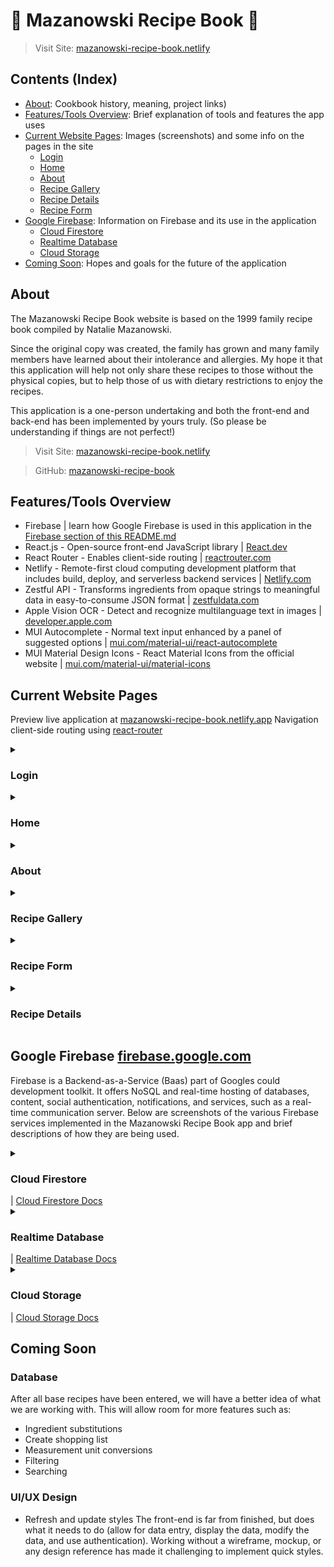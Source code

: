 # :taco: Mazanowski Recipe Book :sandwich: 

> Visit Site: 
[mazanowski-recipe-book.netlify](https://mazanowski-recipe-book.netlify.app/)

## Contents (Index)
- [About](#about): Cookbook history, meaning, project links)
- [Features/Tools Overview](#featurestools-overview): Brief explanation of tools and features the app uses
- [Current Website Pages](#current-website-pages): Images (screenshots) and some info on the pages in the site
    - [Login](#login)
    - [Home](#home)
    - [About](#about)
    - [Recipe Gallery](#recipe-gallery)
    - [Recipe Details](#recipe-details)
    - [Recipe Form](#recipe-form)
- [Google Firebase](#google-firebase-firebasegooglecom): Information on Firebase and its use in the application
     - [Cloud Firestore](#cloud-firestore)
     - [Realtime Database](#realtime-database)
     - [Cloud Storage](#cloud-storage)
- [Coming Soon](#coming-soon): Hopes and goals for the future of the application

## About 

The Mazanowski Recipe Book website is based on the 1999 family recipe book compiled by Natalie Mazanowski.

Since the original copy was created, the family has grown and many family members have learned about their intolerance and allergies. My hope it that this application will help not only share these recipes to those without the physical copies, but to help those of us with dietary restrictions to enjoy the recipes.

<!-- This application is a one-dude[^1] undertaking and both the front-end and back-end has been implemented by yours truly. (So please be understanding if things are not perfect!) -->

This application is a one-person undertaking and both the front-end and back-end has been implemented by yours truly. (So please be understanding if things are not perfect!)

> Visit Site: 
[mazanowski-recipe-book.netlify](https://mazanowski-recipe-book.netlify.app/)

> GitHub: 
[mazanowski-recipe-book](https://github.com/pizzapup/recipe-book-maz)

## Features/Tools Overview 

- Firebase | learn how Google Firebase is used in this application in the [Firebase section of this README.md](https://github.com/pizzapup/mazanowski-recipe-book/edit/master/README.md#google-firebase-firebasegooglecom)
- React.js - Open-source front-end JavaScript library | [React.dev](https://react.dev/)
- React Router - Enables client-side routing | [reactrouter.com](https://reactrouter.com/en/main)
- Netlify - Remote-first cloud computing development platform that includes build, deploy, and serverless backend services | [Netlify.com](https://www.netlify.com/?utm_source=google&utm_medium=paid_search&utm_campaign=12755510784&adgroup=118788138897&utm_term=netlify&utm_content=kwd-309804753741&creative=514583565825&device=c&matchtype=b&location=9016137&gclid=CjwKCAiA2rOeBhAsEiwA2Pl7Q8qWxXEjMYPKyIWJ0_BFL9zm7CN4bEvsdr2UJXl7wLAYoPv1o7mtHBoCC3EQAvD_BwE)
- Zestful API - Transforms ingredients from opaque strings to meaningful data in easy-to-consume JSON format | [zestfuldata.com](https://zestfuldata.com/)
- Apple Vision OCR - Detect and recognize multilanguage text in images | [developer.apple.com](https://developer.apple.com/documentation/vision/recognizing_text_in_images)
- MUI Autocomplete - Normal text input enhanced by a panel of suggested options | [mui.com/material-ui/react-autocomplete](https://mui.com/material-ui/react-autocomplete/)
- MUI Material Design Icons - React Material Icons from the official website | [mui.com/material-ui/material-icons](https://mui.com/material-ui/material-icons/)

##  Current Website Pages
Preview live application at [mazanowski-recipe-book.netlify.app](https://mazanowski-recipe-book.netlify.app/)
Navigation client-side routing using [react-router](https://reactrouter.com/en/main)

<details>
  <summary><h3>Login</h3></summary>
  
  <img src="recipe-login.png" alt="Recipe Form" width="300"/>

</details>

<details>
  <summary><h3>Home</h3></summary>
  
  <img src="recipe-book-home.png" alt="Recipe Form" width="300"/>

</details>

<details>
  <summary><h3>About</h3></summary>
  
  <img src="recipe-about-page.png" alt="Recipe Form" width="300"/>

</details>

<details>
  <summary><h3>Recipe Gallery</h3></summary>
  
  Recipe Gallery Page (current deployment)             |  Recipe Gallery Page (previous deployment)
:-------------------------:|:-------------------------:
<img src="recipe-gallery-desktop.png" alt="Recipe Form" width="300"/> | <img src="recipe-gallery-screenshot.png" alt="Recipe Form" width="300"/> 

  <details>
  <summary>Mobile View</summary>
  
  <img src="recipe-gallery-mobile.png" alt="Recipe Form" width="300"/>

</details>
  
</details>

<details>
  <summary><h3>Recipe Form</h3></summary>
  
Submit new recipes to the database using the apps recipe form. Data submitted is uploaded to firebase in realtime and can be accessed by the app (for example, the recipe is immediately displayed in the recipe gallery)

Recipe Form Screenshot (previous deployment)             |  Recipe Form Screenshot (current deployment)
:-------------------------:|:-------------------------:
<img src="new-recipe-form-screenshot.png" alt="Recipe Form" width="300"/>  |  <img src="recipe-form.png" alt="Recipe Form" width="300"/>

</details>

<details>
  <summary><h3>Recipe Details</h3></summary>

<img src="recipe-details-screenshot.png" alt="Recipe Form" width="300"/>

</details>

## Google Firebase [firebase.google.com](https://firebase.google.com/)

Firebase is a Backend-as-a-Service (Baas) part of Googles could development toolkit. It offers NoSQL and real-time hosting of databases, content, social authentication, notifications, and services, such as a real-time communication server.
Below are screenshots of the various Firebase services implemented in the Mazanowski Recipe Book app and brief descriptions of how they are being used.

<details>
  <summary>
    <h3>Cloud Firestore</h3> | <a href="https://firebase.google.com/docs/firestore?authuser=0&hl=en">Cloud Firestore Docs</a>
  </summary>
  
 The app uses Cloud Firestore to hold basic user information to provide easy communication with Firebase Authentication and authentication-dependent features of the application. If anonymous users decide to sign up, their sign-in credentials are linked to the anonymous account so they can continue working with their protected data in future sessions. Firebase provides more information on anonymous accounts in their [authentication docs](https://firebase.google.com/docs/auth/web/anonymous-auth)

Basic information stored in Firestore Database:
- User ID (UID | string)
- Username (username | string)
- User's display name (displayName | string)
- Is the account anonymous? (isAnon | boolean) 
<img src="firebase-firestore-users-screenshot.png" alt="Screenshot of Firebase Firestore Database containing user information" width="300"/>

</details>

<details>
  <summary>
    <h3>Realtime Database</h3> | <a href="https://firebase.google.com/docs/database?authuser=0&hl=en">Realtime Database Docs</a>
  </summary>
  
Firebase Realtime Database is a cloud-hosted NoSQL database that stores and syncs data. Data is stored as JSON, synchronized in realtime to every connected client, and remains available when the app goes offline. The app uses Realtime database to store recipe data. 
##### Zestful API | [zestfuldata.com](https://zestfuldata.com/)
- When submitting recipes through the app, the ingredient data is parsed using the Zestful API before being stored in the database. The API returns detailed information on each ingredient (USDA info, measurement units, categorization, etc) which maintains data integrity and provides a great foundation for future features.
###### Snippet of recipe data exported JSON

Realtime Database          |  JSON (Exported Recipe Data)
:-------------------------:|:-------------------------:
<img src="firebase-realtimeDatabase-screenshot.png" alt="Recipe Form" width="300"/> | <img src="recipe-book-realtimeDatabase-json-screenshot.png" alt="Recipe Form" width="300"/>  |

</details>

<details>
  <summary>
    <h3>Cloud Storage</h3> | <a href="https://firebase.google.com/docs/storage?hl=en&authuser=0">Cloud Storage Docs</a>
  </summary>
  
The Firebase SDKs for Cloud Storage add Google security to file uploads and downloads, regardless of network quality, and can be used to store images, audio, video, or other user-generated content. The application uses Cloud Storage to store application images. When submitting a new recipe, the uploaded image is sent to Cloud Storage and the Cloud Storage URL for the image is stored with the recipe data in the Realtime Database.
<img src="firebase-storage-screenshot.png" alt="Recipe Form" width="300"/>

</details>


## Coming Soon

### Database
After all base recipes have been entered, we will have a better idea of what we are working with. This will allow room for more features such as:
- Ingredient substitutions
- Create shopping list
- Measurement unit conversions
- Filtering
- Searching

### UI/UX Design
- Refresh and update styles
The front-end is far from finished, but does what it needs to do (allow for data entry, display the data, modify the data, and use authentication). Working without a wireframe, mockup, or any design reference has made it challenging to implement quick styles.


<!-- [^1]: "one-(wo)man", "one-man", and/or "one-person" just didn't feel right. i consider "dude" universal -->
